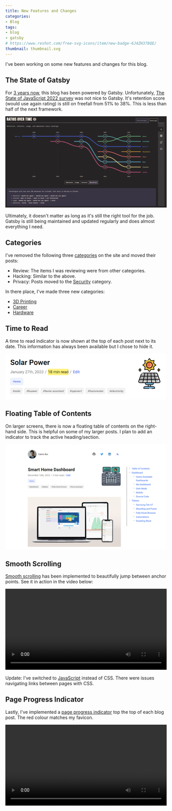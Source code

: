 ```yaml
---
title: New Features and Changes
categories:
- Blog
tags:
- blog
- gatsby
# https://www.reshot.com/free-svg-icons/item/new-badge-6J4ZH378QE/
thumbnail: thumbnail.svg
---
```


I've been working on some new features and changes for this blog.

## The State of Gatsby

For [3 years now](/now-powered-by-gatsby), this blog has been powered by Gatsby. Unfortunately, [The State of JavaScript 2022 survey](https://2022.stateofjs.com/en-US/) was not nice to Gatsby. It's retention score (would use again rating) is still on freefall from 51% to 38%. This is less than half of the next framework.

![](stateofjs.png)

Ultimately, it doesn't matter as long as it's still the right tool for the job. Gatsby is still being maintained and updated regularly and does almost everything I need.

## Categories

I've removed the following three [categories](/categories) on the site and moved their posts:

- Review: The items I was reviewing were from other categories.
- Hacking: Similar to the above.
- Privacy: Posts moved to the [Security](/categories/security) category.

In there place, I've made three new categories:

- [3D Printing](/categories/3d%20printing/)
- [Career](/categories/career/)
- [Hardware](/categories/hardware/)

## Time to Read

A time to read indicator is now shown at the top of each post next to its date. This information has always been available but I chose to hide it.

![](timetoread1.png)

## Floating Table of Contents

On larger screens, there is now a floating table of contents on the right-hand side. This is helpful on some of my larger posts. I plan to add an indicator to track the active heading/section.

![](table-of-contents.png)

## Smooth Scrolling

[Smooth scrolling](https://gomakethings.com/how-to-animate-scrolling-to-anchor-links-with-one-line-of-css/) has been implemented to beautifully jump between anchor points. See it in action in the video below:

<video autoplay loop controls width="100%" height="auto">
  <source type="video/webm" src="scrolling.webm">
  <p>Your browser does not support the video element.</p>
</video>

Update: I've switched to [JavaScript](https://github.com/cferdinandi/smooth-scroll) instead of CSS. There were issues navigating links between pages with CSS.

## Page Progress Indicator

Lastly, I've implemented a [page progress indicator](https://github.com/devjmetivier/gatsby-plugin-page-progress) top the top of each blog post. The red colour matches my favicon.

<video autoplay loop controls width="100%" height="auto">
  <source type="video/webm" src="progress.webm">
  <p>Your browser does not support the video element.</p>
</video>
